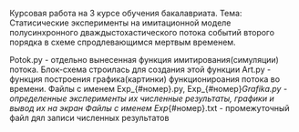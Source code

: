 Курсовая работа на 3 курсе обучения бакалавриата.
Тема: Статисические эксперименты на имитационной моделе полусинхронного дваждыстохастического потока событий второго порядка в схеме спродлевающимся мертвым временем.

Potok.py - отдельно вынесенная функция имитирования(симуляции) потока. Блок-схема строилась для создания этой функции
Art.py - функция построения графика(картинки) функционироания потока во времени.
Файлы с именем Exp_{#номер}.py, Exp_{#номер}_Grafika.py - определенные эксперименты их численные результаты, графики и вывод их на экран
Файлы с именем Exp_{#номер}.txt - промежуточный файл дял записи численных результатов

